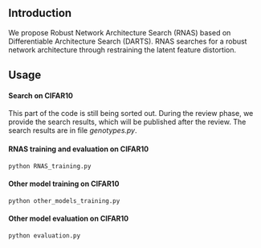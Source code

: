 ## Introduction
We propose Robust Network Architecture Search (RNAS) based on Differentiable Architecture Search (DARTS). RNAS searches for a robust network architecture through restraining the latent feature distortion. 

## Usage
#### Search on CIFAR10

This part of the code is still being sorted out. During the review phase, we provide the search results, which will be published after the review. The search results are in file *genotypes.py*.

#### RNAS training and evaluation on CIFAR10

```
python RNAS_training.py
```
#### Other model training on CIFAR10

```
python other_models_training.py 
```

#### Other model evaluation on CIFAR10
```
python evaluation.py
```


